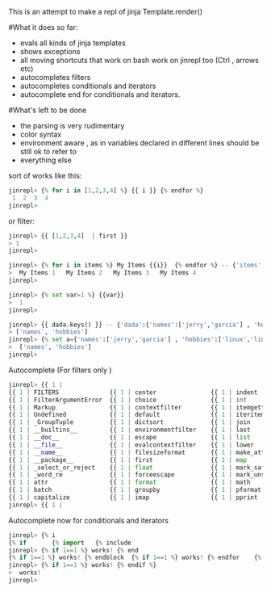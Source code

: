 This is an attempt to make a repl of jinja Template.render()

#What it does so far:

* evals all kinds of jinja templates
* shows exceptions
* all moving shortcuts that work on bash work on jinrepl too (Ctrl , arrows etc)
* autocompletes filters
* autocompletes conditionals and iterators 
* autocomplete end for conditionals and iterators.

#What's left to be done

* the parsing is very rudimentary
* color syntax
* environment aware ,  as in variables declared in different lines should be still ok to refer to
* everything else

sort of works like this:

```python
jinrepl> {% for i in [1,2,3,4] %} {{ i }} {% endfor %}
 1  2  3  4
jinrepl>
```

or filter:
```python
jinrepl> {{ [1,2,3,4]  | first }}
> 1
jinrepl>
```

```python
jinrepl> {% for i in items %} My Items {{i}}  {% endfor %} -- {'items':[1,2,3,4]}
>  My Items 1   My Items 2   My Items 3   My Items 4
jinrepl>
```

```python
jinrepl> {% set var=1 %} {{var}}
>  1
jinrepl> 
```

```python
jinrepl> {{ dada.keys() }} -- {'dada':{'names':['jerry','garcia'] , 'hobbies':['linux','linux']}}
> ['names', 'hobbies']
jinrepl> {% set a={'names':['jerry','garcia'] , 'hobbies':['linux','linux']} %} {{a.keys()}}
>  ['names', 'hobbies']
jinrepl>
```

Autocomplete (For filters only )
```python
jinrepl> {{ 1 |
{{ 1 | FILTERS              {{ 1 | center               {{ 1 | indent               {{ 1 | random               {{ 1 | text_type
{{ 1 | FilterArgumentError  {{ 1 | choice               {{ 1 | int                  {{ 1 | re                   {{ 1 | title
{{ 1 | Markup               {{ 1 | contextfilter        {{ 1 | itemgetter           {{ 1 | reject               {{ 1 | trim
{{ 1 | Undefined            {{ 1 | default              {{ 1 | iteritems            {{ 1 | rejectattr           {{ 1 | truncate
{{ 1 | _GroupTuple          {{ 1 | dictsort             {{ 1 | join                 {{ 1 | replace              {{ 1 | unicode_urlencode
{{ 1 | __builtins__         {{ 1 | environmentfilter    {{ 1 | last                 {{ 1 | reverse              {{ 1 | upper
{{ 1 | __doc__              {{ 1 | escape               {{ 1 | list                 {{ 1 | round                {{ 1 | urlencode
{{ 1 | __file__             {{ 1 | evalcontextfilter    {{ 1 | lower                {{ 1 | select               {{ 1 | urlize
{{ 1 | __name__             {{ 1 | filesizeformat       {{ 1 | make_attrgetter      {{ 1 | selectattr           {{ 1 | wordcount
{{ 1 | __package__          {{ 1 | first                {{ 1 | map                  {{ 1 | slice                {{ 1 | wordwrap
{{ 1 | _select_or_reject    {{ 1 | float                {{ 1 | mark_safe            {{ 1 | soft_unicode         {{ 1 | xmlattr
{{ 1 | _word_re             {{ 1 | forceescape          {{ 1 | mark_unsafe          {{ 1 | sort
{{ 1 | attr                 {{ 1 | format               {{ 1 | math                 {{ 1 | string_types
{{ 1 | batch                {{ 1 | groupby              {{ 1 | pformat              {{ 1 | striptags
{{ 1 | capitalize           {{ 1 | imap                 {{ 1 | pprint               {{ 1 | sum
jinrepl> {{ 1 |
```

Autocomplete now for conditionals and iterators

```python
jinrepl> {% i
{% if       {% import   {% include
jinrepl> {% if 1==1 %} works! {% end
{% if 1==1 %} works! {% endblock  {% if 1==1 %} works! {% endfor    {% if 1==1 %} works! {% endif
jinrepl> {% if 1==1 %} works! {% endif %}
>  works!
jinrepl>
```








